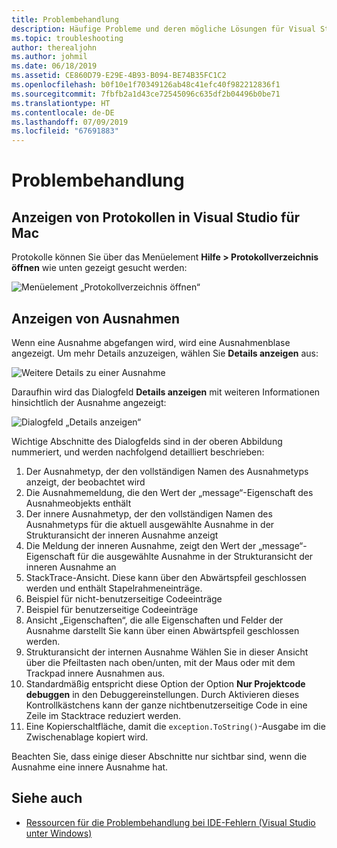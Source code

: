 ```yaml
---
title: Problembehandlung
description: Häufige Probleme und deren mögliche Lösungen für Visual Studio für Mac-Benutzer
ms.topic: troubleshooting
author: therealjohn
ms.author: johmil
ms.date: 06/18/2019
ms.assetid: CE860D79-E29E-4B93-B094-BE74B35FC1C2
ms.openlocfilehash: b0f10e1f70349126ab48c41efc40f982212836f1
ms.sourcegitcommit: 7fbfb2a1d43ce72545096c635df2b04496b0be71
ms.translationtype: HT
ms.contentlocale: de-DE
ms.lasthandoff: 07/09/2019
ms.locfileid: "67691883"
---
```

# <a name="troubleshooting"></a>Problembehandlung

## <a name="viewing-logs-in-visual-studio-for-mac"></a>Anzeigen von Protokollen in Visual Studio für Mac

Protokolle können Sie über das Menüelement **Hilfe > Protokollverzeichnis öffnen** wie unten gezeigt gesucht werden:

![Menüelement „Protokollverzeichnis öffnen“](media/troubleshooting-image1.png)

## <a name="viewing-exceptions"></a>Anzeigen von Ausnahmen

Wenn eine Ausnahme abgefangen wird, wird eine Ausnahmenblase angezeigt. Um mehr Details anzuzeigen, wählen Sie **Details anzeigen** aus:

![Weitere Details zu einer Ausnahme](media/troubleshooting-image2.png)

Daraufhin wird das Dialogfeld **Details anzeigen** mit weiteren Informationen hinsichtlich der Ausnahme angezeigt:

![Dialogfeld „Details anzeigen“](media/troubleshooting-image3.png)

Wichtige Abschnitte des Dialogfelds sind in der oberen Abbildung nummeriert, und werden nachfolgend detailliert beschrieben:

1. Der Ausnahmetyp, der den vollständigen Namen des Ausnahmetyps anzeigt, der beobachtet wird
2. Die Ausnahmemeldung, die den Wert der „message“-Eigenschaft des Ausnahmeobjekts enthält
3. Der innere Ausnahmetyp, der den vollständigen Namen des Ausnahmetyps für die aktuell ausgewählte Ausnahme in der Strukturansicht der inneren Ausnahme anzeigt
4. Die Meldung der inneren Ausnahme, zeigt den Wert der „message“-Eigenschaft für die ausgewählte Ausnahme in der Strukturansicht der inneren Ausnahme an
5. StackTrace-Ansicht. Diese kann über den Abwärtspfeil geschlossen werden und enthält Stapelrahmeneinträge.
6. Beispiel für nicht-benutzerseitige Codeeinträge
7. Beispiel für benutzerseitige Codeeinträge
8. Ansicht „Eigenschaften“, die alle Eigenschaften und Felder der Ausnahme darstellt Sie kann über einen Abwärtspfeil geschlossen werden.
9. Strukturansicht der internen Ausnahme Wählen Sie in dieser Ansicht über die Pfeiltasten nach oben/unten, mit der Maus oder mit dem Trackpad innere Ausnahmen aus.
10. Standardmäßig entspricht diese Option der Option **Nur Projektcode debuggen** in den Debuggereinstellungen. Durch Aktivieren dieses Kontrollkästchens kann der ganze nichtbenutzerseitige Code in eine Zeile im Stacktrace reduziert werden.
11. Eine Kopierschaltfläche, damit die `exception.ToString()`-Ausgabe im die Zwischenablage kopiert wird.

Beachten Sie, dass einige dieser Abschnitte nur sichtbar sind, wenn die Ausnahme eine innere Ausnahme hat.

## <a name="see-also"></a>Siehe auch

- [Ressourcen für die Problembehandlung bei IDE-Fehlern (Visual Studio unter Windows)](/visualstudio/ide/reference/resources-for-troubleshooting-integrated-development-environment-errors)